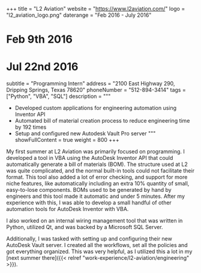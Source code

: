 +++
title = "L2 Aviation"
website = "https://www.l2aviation.com/"
logo = "l2_aviation_logo.png"
daterange = "Feb 2016 - July 2016"
# Feb 9th 2016
# Jul 22nd 2016
subtitle = "Programming Intern"
address = "2100 East Highway 290, Dripping Springs, Texas 78620"
phoneNumber = "512-894-3414"
tags = ["Python", "VBA", "SQL"]
description = """
- Developed custom applications for engineering automation using Inventor API
- Automated bill of material creation process to reduce engineering time by 192 times
- Setup and configured new Autodesk Vault Pro server
"""
showFullContent = true
weight = 800
+++

My first summer at L2 Aviation was primarily focused on programming.
I developed a tool in VBA using the AutoDesk Inventor API that could automatically
generate a bill of materials (BOM). The structure used at L2 was quite complicated,
and the normal built-in tools could not facilitate their format. This tool also
added a lot of error checking, and support for more niche features, like automatically
including an extra 10% quantity of small, easy-to-lose components.
BOMs used to be generated by hand by engineers and this tool made it automatic and
under 5 minutes. After my experience with this, I was able to develop a small handful
of other automation tools for AutoDesk Inventor with VBA.

I also worked on an internal wiring management tool that was written in Python,
utilized Qt, and was backed by a Microsoft SQL Server.

Additionally, I was tasked with setting up and configuring their new AutoDesk Vault
server. I created all the workflows, set all the policies and got everything organized.
This was very helpful, as I utilized this a lot in my
[next summer there]({{< relref "work-experience/l2-aviation/engineering" >}}).
